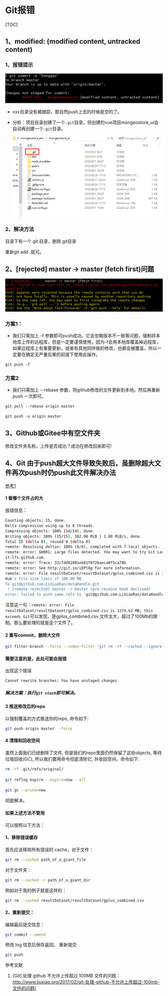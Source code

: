 # Git报错

[TOC]



## 1、modified: (modified content, untracked content)

### 1、报错提示

![](IMG/微信截图_20200902083347.png)

- xxx目录没有被跟踪，那自然push上去的时候是空的了。

- 分析：项目目录创建了一个`.git`目录，但创建的vue项目mongeostore_ui会自动再创建一个`.git`目录。

  ![](IMG/微信截图_20200902083512.png)

### 2、解决方法

目录下有一个.git 目录，删除.git目录

重新git add .就可。

## 2、[rejected] master -> master (fetch first)问题

![](IMG/微信截图_20200902082857.png)

### 方案1：

- 我们只需加上 -f 参数即可push成功。它会忽略版本不一致等问题，强制将本地库上传的远程库，但是一定要谨慎使用，因为-f会用本地库覆盖掉远程库，如果远程库上有重要更新，或者有其他同伴做的修改，也都会被覆盖，所以一定要在确定无严重后果的前提下使用此操作。

```
git push -f  
```

### 方案2

- 我们只需加上 --rebase 参数，将github修改的文件更新到本地。然后再重新 push 一次即可。

```
git pull --rebase origin master 

git push -u origin master
```



## 3、Github或Gitee中有空文件夹

修改文件夹名称，上传是否成功？成功在修改回来即可!



## 4、Git 由于push超大文件导致失败后，虽删除超大文件再次push时仍push此文件解决办法



[参考1](https://blog.csdn.net/qq997843911/article/details/88979051?utm_medium=distribute.pc_relevant_t0.none-task-blog-BlogCommendFromMachineLearnPai2-1.edu_weight&depth_1-utm_source=distribute.pc_relevant_t0.none-task-blog-BlogCommendFromMachineLearnPai2-1.edu_weight)

#### 1 看哪个文件占的大

报错信息：

```bash
Counting objects: 15, done.
Delta compression using up to 8 threads.
Compressing objects: 100% (14/14), done.
Writing objects: 100% (15/15), 382.90 MiB | 1.88 MiB/s, done.
Total 15 (delta 8), reused 0 (delta 0)
remote: Resolving deltas: 100% (8/8), completed with 7 local objects.
remote: error: GH001: Large files detected. You may want to try Git Large File Storage - https://g
it-lfs.github.com.
remote: error: Trace: 32cfdd82801eb81f072baeca0f5ca78b
remote: error: See http://git.io/iEPt8g for more information.
remote: error: File resultDataset/resultDataset/gplus_combined.csv is 1279.62 MB; this exceeds Git
Hub's file size limit of 100.00 MB
To git@github.com:LiXiaoRan/dataHandle.git
 ! [remote rejected] master -> master (pre-receive hook declined)
error: failed to push some refs to 'git@github.com:LiXiaoRan/dataHandle.git'
```

注意这一句：`remote: error: File resultDataset/resultDataset/gplus_combined.csv is 1279.62 MB; this exceeds Git`可以发现，是gplus_combined.csv 文件太大，超过了100Mb的限制。那么要处理的就是这个文件了。

#### 2 重写commit，删除大文件

```bash
git filter-branch --force --index-filter 'git rm -rf --cached --ignore-unmatch resultDataset/resultDataset/gplus_combined.csv' --prune-empty --tag-name-filter cat -- --all
```

#### 需要注意的是，此处可能会报错

出现这个错误

```bash
Cannot rewrite branches: You have unstaged changes
```

##### 解决方案：执行`git stash`即可解决。

#### 3 推送修改后的repo

以强制覆盖的方式推送你的repo, 命令如下:

```bash
git push origin master --force
```

#### 4 清理和回收空间

虽然上面我们已经删除了文件, 但是我们的repo里面仍然保留了这些objects, 等待垃圾回收(GC), 所以我们要用命令彻底清除它, 并收回空间，命令如下:

```bash
rm -rf .git/refs/original/
 
git reflog expire --expire=now --all
 
git gc --prune=now
```

彻底解决。

#### 如果上述方法不管用

可以按照以下方法：

#### 1、移除错误缓存

首先应该移除所有错误的 cache，对于文件：

```bash
git rm --cached path_of_a_giant_file
```

对于文件夹：

```bash
git rm --cached -r path_of_a_giant_dir
```

例如对于我的例子就是这样的：

```bash
git rm --cached resultDataset/resultDataset/gplus_combined.csv
```

#### 2、重新提交：

编辑最后提交信息：

```bash
git commit --amend
```

修改 log 信息后保存返回。
重新提交

```bash
git push
```

参考文献

1. [Git] 处理 github 不允许上传超过 100MB 文件的问题：http://www.liuxiao.org/2017/02/git-处理-github-不允许上传超过-100mb-文件的问题/
